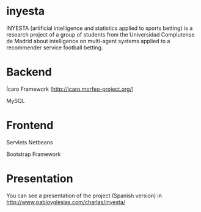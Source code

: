 inyesta
=======

INYESTA (artificial intelligence and statistics applied to sports betting) is a research project of a group of students from the Universidad Complutense de Madrid about intelligence on multi-agent systems applied to a recommender service football betting.


Backend
=======

Ícaro Framework (http://icaro.morfeo-project.org/)

MySQL


Frontend
=======

Servlets Netbeans

Bootstrap Framework

Presentation
=======

You can see a presentation of the project (Spanish version) in http://www.pabloyglesias.com/charlas/inyesta/
